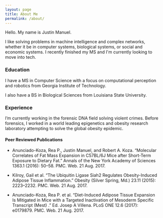 ```yaml
---
layout: page
title: About Me
permalink: /about/
---
```


Hello. My name is Justin Manuel.

I like solving problems in machine intelligence and complex networks, whether it be in
computer systems, biological systems, or social and economic systems. I recently
finished my MS and I'm currently looking to move into tech.

### Education

I have a MS in Computer Science with a focus on computational perception and robotics from
Georgia Institute of Technology.

I also have a BS in Biological Sciences from Louisiana State University.

### Experience

I’m currently working in the forensic DNA field solving violent crimes. Before
forensics, I worked in a world leading epigenetics and obesity research laboratory attempting
to solve the global obesity epidemic.

#### Peer Reviewed Publications

- Anunciado-Koza, Rea P., Justin Manuel, and Robert A. Koza. “Molecular Correlates of Fat Mass
Expansion in C57BL/6J Mice after Short-Term Exposure to Dietary Fat.” ​Annals of the New York
Academy of Sciences​ 1363.1 (2016): 50–58. ​PMC​. Web. 21 Aug. 2017.

- Kilroy, Gail et al. “The Ubiquitin Ligase Siah2 Regulates Obesity-Induced Adipose Tissue
Inflammation.” ​Obesity (Silver Spring, Md.)​ 23.11 (2015): 2223–2232. ​PMC.​ Web. 21 Aug. 2017.

- Anunciado-Koza, Rea P. et al. “Diet-Induced Adipose Tissue Expansion Is Mitigated in Mice with
a Targeted Inactivation of Mesoderm Specific Transcript (​Mest)​ .” Ed. Josep A Villena. ​PLoS ONE​
12.6 (2017): e0179879. ​PMC.​ Web. 21 Aug. 2017.
